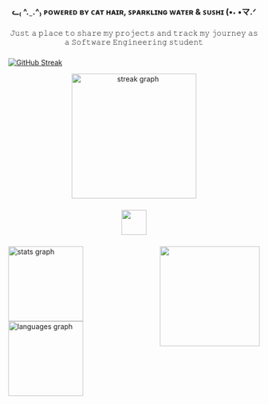 <h3 align="center">ᓚ₍ ^. ̫ .^₎ ᴘᴏᴡᴇʀᴇᴅ ʙʏ ᴄᴀᴛ ʜᴀɪʀ, ꜱᴘᴀʀᴋʟɪɴɢ ᴡᴀᴛᴇʀ & ꜱᴜꜱʜɪ (•˕ •マ.ᐟ</h3>

###

<p align="center">𝙹𝚞𝚜𝚝 𝚊 𝚙𝚕𝚊𝚌𝚎 𝚝𝚘 𝚜𝚑𝚊𝚛𝚎 𝚖𝚢 𝚙𝚛𝚘𝚓𝚎𝚌𝚝𝚜 𝚊𝚗𝚍 𝚝𝚛𝚊𝚌𝚔 𝚖𝚢 𝚓𝚘𝚞𝚛𝚗𝚎𝚢 𝚊𝚜 𝚊 𝚂𝚘𝚏𝚝𝚠𝚊𝚛𝚎 𝙴𝚗𝚐𝚒𝚗𝚎𝚎𝚛𝚒𝚗𝚐 𝚜𝚝𝚞𝚍𝚎𝚗𝚝</p>

###
[![GitHub Streak](https://streak-stats.demolab.com/?user=feafriz)](https://git.io/streak-stats)
<div align="center">
  
  <img src="https://streak-stats.demolab.com?user=feafriz&locale=en&mode=daily&theme=buefy&hide_border=true&border_radius=5&order=3" height="250" alt="streak graph"  />
</div>

###

<div align="center">
  <img height="50" src="https://i.ibb.co/xKcFdW93/Design-sem-nome-14.png"  />
</div>

###

<img align="right" height="200" src="https://i.imgur.com/4Wr2tcv.gif"  />

###

<div align="left">
  <img src="https://github-readme-stats.vercel.app/api?username=feafriz&hide_title=false&hide_rank=false&show_icons=true&include_all_commits=true&count_private=false&disable_animations=false&theme=buefy&locale=en&hide_border=true&order=1&custom_title=Stats" height="150" alt="stats graph"  />
  <img src="https://github-readme-stats.vercel.app/api/top-langs?username=feafriz&locale=en&hide_title=false&layout=compact&card_width=320&langs_count=5&theme=buefy&hide_border=true&order=2" height="150" alt="languages graph"  />
</div>

###
